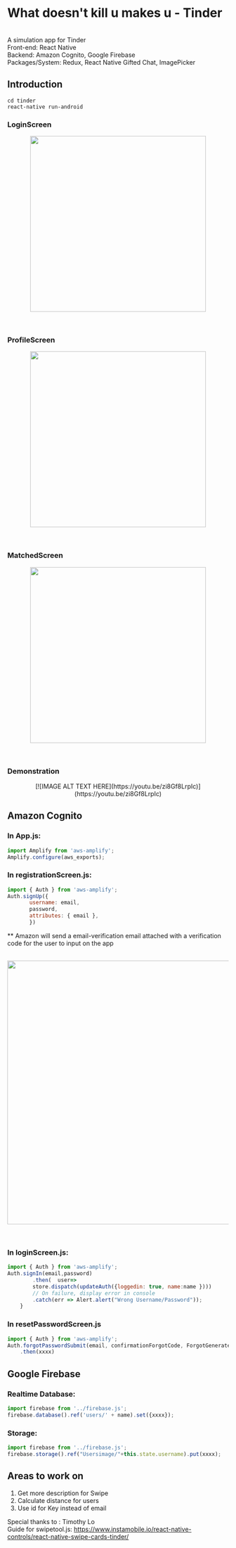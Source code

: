 # What doesn't kill u makes u - Tinder
<br>A simulation app for Tinder
<br>Front-end: React Native
<br>Backend: Amazon Cognito, Google Firebase
<br>Packages/System: Redux, React Native Gifted Chat, ImagePicker


## Introduction
```
cd tinder
react-native run-android
```

### LoginScreen

<p align="center">
<img src='https://github.com/issacto/mytinder/blob/master/LoginScreen.png' width="400">
</p>
<br>

### ProfileScreen

<p align="center">
<img src='https://github.com/issacto/mytinder/blob/master/ProfilePage.png' width="400">
</p>
<br>

### MatchedScreen

<p align="center">
<img src='https://github.com/issacto/mytinder/blob/master/MatchedScreen.png' width="400">
</p>
<br>


### Demonstration

<p align="center">
[![IMAGE ALT TEXT HERE](https://youtu.be/zi8Gf8LrpIc)](https://youtu.be/zi8Gf8LrpIc)
</p>

## Amazon Cognito
### In App.js:
```javascript
import Amplify from 'aws-amplify';
Amplify.configure(aws_exports);
```
### In registrationScreen.js:
```javascript
import { Auth } from 'aws-amplify';
Auth.signUp({
       username: email,
       password,
       attributes: { email },
       })
```
** Amazon will send a email-verification email attached with a verification code for the user to input on the app
<br>
<br>
<p align="center">
<img src='https://github.com/issacto/mytinder/blob/master/Verification.png' width="600",height ="500">
</p>
<br>



### In loginScreen.js:
```javascript
import { Auth } from 'aws-amplify';
Auth.signIn(email,password)
        .then(  user=>   
        store.dispatch(updateAuth({loggedin: true, name:name })))
        // On failure, display error in console
        .catch(err => Alert.alert("Wrong Username/Password"));
    }
```
### In resetPasswordScreen.js
```javascript
import { Auth } from 'aws-amplify';
Auth.forgotPasswordSubmit(email, confirmationForgotCode, ForgotGeneratedPassword)
    .then(xxxx)
```

## Google Firebase
### Realtime Database:
```javascript
import firebase from '../firebase.js';
firebase.database().ref('users/' + name).set({xxxx});
```


### Storage:

```javascript
import firebase from '../firebase.js';
firebase.storage().ref("Usersimage/"+this.state.username).put(xxxx);
```




## Areas to work on 
1. Get more description for Swipe
2. Calculate distance for users
3. Use id for Key instead of email



Special thanks to : Timothy Lo
<br>Guide for swipetool.js: https://www.instamobile.io/react-native-controls/react-native-swipe-cards-tinder/
